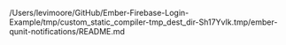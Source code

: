 /Users/levimoore/GitHub/Ember-Firebase-Login-Example/tmp/custom_static_compiler-tmp_dest_dir-Sh17YvIk.tmp/ember-qunit-notifications/README.md